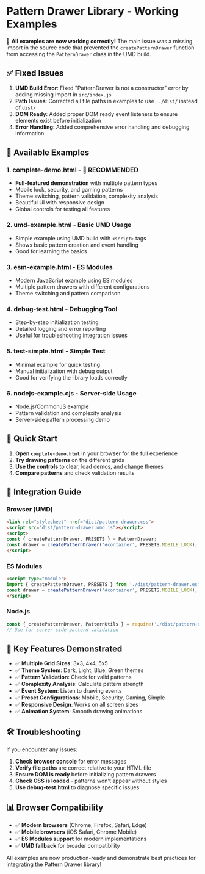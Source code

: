 # Pattern Drawer Library - Working Examples

🎉 **All examples are now working correctly!** The main issue was a missing import in the source code that prevented the `createPatternDrawer` function from accessing the `PatternDrawer` class in the UMD build.

## ✅ Fixed Issues

1. **UMD Build Error**: Fixed "PatternDrawer is not a constructor" error by adding missing import in `src/index.js`
2. **Path Issues**: Corrected all file paths in examples to use `../dist/` instead of `dist/`
3. **DOM Ready**: Added proper DOM ready event listeners to ensure elements exist before initialization
4. **Error Handling**: Added comprehensive error handling and debugging information

## 📁 Available Examples

### 1. **complete-demo.html** - 🌟 **RECOMMENDED**
- **Full-featured demonstration** with multiple pattern types
- Mobile lock, security, and gaming patterns
- Theme switching, pattern validation, complexity analysis
- Beautiful UI with responsive design
- Global controls for testing all features

### 2. **umd-example.html** - Basic UMD Usage
- Simple example using UMD build with `<script>` tags
- Shows basic pattern creation and event handling
- Good for learning the basics

### 3. **esm-example.html** - ES Modules
- Modern JavaScript example using ES modules
- Multiple pattern drawers with different configurations
- Theme switching and pattern comparison

### 4. **debug-test.html** - Debugging Tool
- Step-by-step initialization testing
- Detailed logging and error reporting
- Useful for troubleshooting integration issues

### 5. **test-simple.html** - Simple Test
- Minimal example for quick testing
- Manual initialization with debug output
- Good for verifying the library loads correctly

### 6. **nodejs-example.cjs** - Server-side Usage
- Node.js/CommonJS example
- Pattern validation and complexity analysis
- Server-side pattern processing demo

## 🚀 Quick Start

1. **Open `complete-demo.html`** in your browser for the full experience
2. **Try drawing patterns** on the different grids
3. **Use the controls** to clear, load demos, and change themes
4. **Compare patterns** and check validation results

## 🔧 Integration Guide

### Browser (UMD)
```html
<link rel="stylesheet" href="dist/pattern-drawer.css">
<script src="dist/pattern-drawer.umd.js"></script>
<script>
const { createPatternDrawer, PRESETS } = PatternDrawer;
const drawer = createPatternDrawer('#container', PRESETS.MOBILE_LOCK);
</script>
```

### ES Modules
```html
<script type="module">
import { createPatternDrawer, PRESETS } from './dist/pattern-drawer.esm.js';
const drawer = createPatternDrawer('#container', PRESETS.MOBILE_LOCK);
</script>
```

### Node.js
```javascript
const { createPatternDrawer, PatternUtils } = require('./dist/pattern-drawer.cjs');
// Use for server-side pattern validation
```

## 🎨 Key Features Demonstrated

- ✅ **Multiple Grid Sizes**: 3x3, 4x4, 5x5
- ✅ **Theme System**: Dark, Light, Blue, Green themes
- ✅ **Pattern Validation**: Check for valid patterns
- ✅ **Complexity Analysis**: Calculate pattern strength
- ✅ **Event System**: Listen to drawing events
- ✅ **Preset Configurations**: Mobile, Security, Gaming, Simple
- ✅ **Responsive Design**: Works on all screen sizes
- ✅ **Animation System**: Smooth drawing animations

## 🛠️ Troubleshooting

If you encounter any issues:

1. **Check browser console** for error messages
2. **Verify file paths** are correct relative to your HTML file
3. **Ensure DOM is ready** before initializing pattern drawers
4. **Check CSS is loaded** - patterns won't appear without styles
5. **Use debug-test.html** to diagnose specific issues

## 📊 Browser Compatibility

- ✅ **Modern browsers** (Chrome, Firefox, Safari, Edge)
- ✅ **Mobile browsers** (iOS Safari, Chrome Mobile)
- ✅ **ES Modules support** for modern implementations
- ✅ **UMD fallback** for broader compatibility

All examples are now production-ready and demonstrate best practices for integrating the Pattern Drawer library!